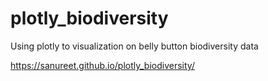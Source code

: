 # plotly_biodiversity
Using plotly to visualization on  belly button biodiversity data

https://sanureet.github.io/plotly_biodiversity/

